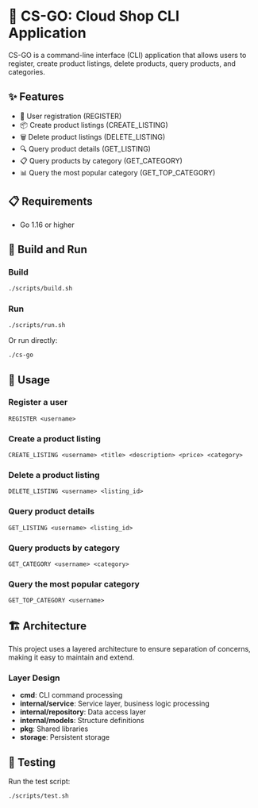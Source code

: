 # 🛒 CS-GO: Cloud Shop CLI Application

CS-GO is a command-line interface (CLI) application that allows users to register, create product listings, delete products, query products, and categories.

## ✨ Features

- 👤 User registration (REGISTER)
- 📦 Create product listings (CREATE_LISTING)
- 🗑️ Delete product listings (DELETE_LISTING)
- 🔍 Query product details (GET_LISTING)
- 📋 Query products by category (GET_CATEGORY)
- 📊 Query the most popular category (GET_TOP_CATEGORY)

## 📋 Requirements

- Go 1.16 or higher

## 🚀 Build and Run

### Build

```bash
./scripts/build.sh
```

### Run

```bash
./scripts/run.sh
```

Or run directly:

```bash
./cs-go
```

## 📖 Usage

### Register a user

```
REGISTER <username>
```

### Create a product listing

```
CREATE_LISTING <username> <title> <description> <price> <category>
```

### Delete a product listing

```
DELETE_LISTING <username> <listing_id>
```

### Query product details

```
GET_LISTING <username> <listing_id>
```

### Query products by category

```
GET_CATEGORY <username> <category>
```

### Query the most popular category

```
GET_TOP_CATEGORY <username>
```

## 🏗️ Architecture

This project uses a layered architecture to ensure separation of concerns, making it easy to maintain and extend.

### Layer Design

- **cmd**: CLI command processing
- **internal/service**: Service layer, business logic processing
- **internal/repository**: Data access layer
- **internal/models**: Structure definitions
- **pkg**: Shared libraries
- **storage**: Persistent storage

## 🧪 Testing

Run the test script:

```bash
./scripts/test.sh
``` 